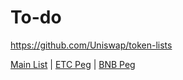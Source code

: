 # To-do

https://github.com/Uniswap/token-lists

[Main List](https://tokenlists.org/token-list?url=https://gateway.pinata.cloud/ipfs/QmPKRFtiqyRyhtZDk1arByWW9ihWT1PAsPgUtUozkfe9jr) | [ETC Peg]( https://tokenlists.org/token-list?url=https://gateway.pinata.cloud/ipfs/QmcZUZp9HNPgXno6Bi69AwhtgUE3JtcszVP7aL2etDo1MD) | [BNB Peg](https://tokenlists.org/token-list?url=https://gateway.pinata.cloud/ipfs/QmXVYDsbaMcK8NjqjMx1XDFEWpP3BsD2hw5Rmy2P8F2VJa)
